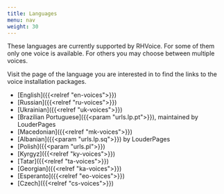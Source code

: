 ```yaml
---
title: Languages
menu: nav
weight: 30
---
```


These languages are currently supported by RHVoice. For some of them
only one voice is available. For others you may choose between
multiple voices.

Visit the page of the language you are interested in to find the links
to the voice installation packages.

* [English]({{<relref "en-voices">}})
* [Russian]({{<relref "ru-voices">}})
* [Ukrainian]({{<relref "uk-voices">}})
* [Brazilian Portuguese]({{<param "urls.lp.pt">}}), maintained by LouderPages
* [Macedonian]({{<relref "mk-voices">}})
* [Albanian]({{<param "urls.lp.sq">}}) by LouderPages
* [Polish]({{<param "urls.pl">}})
* [Kyrgyz]({{<relref "ky-voices">}})
* [Tatar]({{<relref "ta-voices">}})
* [Georgian]({{<relref "ka-voices">}})
* [Esperanto]({{<relref "eo-voices">}})
* [Czech]({{<relref "cs-voices">}})
